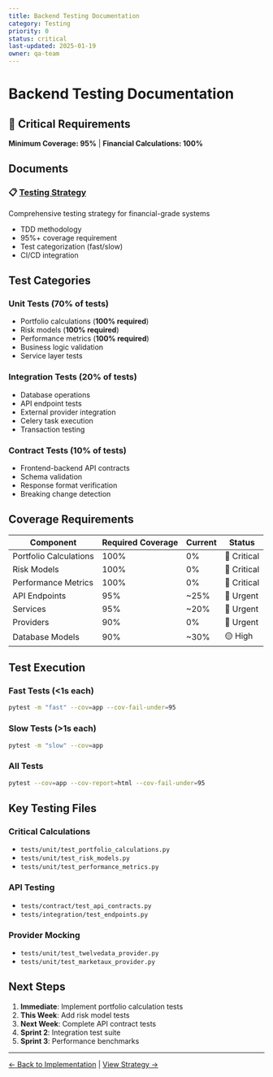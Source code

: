 ```yaml
---
title: Backend Testing Documentation
category: Testing
priority: 0
status: critical
last-updated: 2025-01-19
owner: qa-team
---
```


# Backend Testing Documentation

## 🔴 Critical Requirements

**Minimum Coverage: 95%** | **Financial Calculations: 100%**

## Documents

### 📋 [Testing Strategy](TESTING_STRATEGY.md)
Comprehensive testing strategy for financial-grade systems
- TDD methodology
- 95%+ coverage requirement
- Test categorization (fast/slow)
- CI/CD integration

## Test Categories

### Unit Tests (70% of tests)
- Portfolio calculations (**100% required**)
- Risk models (**100% required**)
- Performance metrics (**100% required**)
- Business logic validation
- Service layer tests

### Integration Tests (20% of tests)
- Database operations
- API endpoint tests
- External provider integration
- Celery task execution
- Transaction testing

### Contract Tests (10% of tests)
- Frontend-backend API contracts
- Schema validation
- Response format verification
- Breaking change detection

## Coverage Requirements

| Component | Required Coverage | Current | Status |
|-----------|------------------|---------|--------|
| Portfolio Calculations | 100% | 0% | 🔴 Critical |
| Risk Models | 100% | 0% | 🔴 Critical |
| Performance Metrics | 100% | 0% | 🔴 Critical |
| API Endpoints | 95% | ~25% | 🔴 Urgent |
| Services | 95% | ~20% | 🔴 Urgent |
| Providers | 90% | 0% | 🔴 Urgent |
| Database Models | 90% | ~30% | 🟡 High |

## Test Execution

### Fast Tests (<1s each)
```bash
pytest -m "fast" --cov=app --cov-fail-under=95
```

### Slow Tests (>1s each)
```bash
pytest -m "slow" --cov=app
```

### All Tests
```bash
pytest --cov=app --cov-report=html --cov-fail-under=95
```

## Key Testing Files

### Critical Calculations
- `tests/unit/test_portfolio_calculations.py`
- `tests/unit/test_risk_models.py`
- `tests/unit/test_performance_metrics.py`

### API Testing
- `tests/contract/test_api_contracts.py`
- `tests/integration/test_endpoints.py`

### Provider Mocking
- `tests/unit/test_twelvedata_provider.py`
- `tests/unit/test_marketaux_provider.py`

## Next Steps

1. **Immediate**: Implement portfolio calculation tests
2. **This Week**: Add risk model tests
3. **Next Week**: Complete API contract tests
4. **Sprint 2**: Integration test suite
5. **Sprint 3**: Performance benchmarks

---
[← Back to Implementation](../../README.md) | [View Strategy →](TESTING_STRATEGY.md)